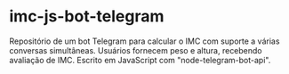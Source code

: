 # imc-js-bot-telegram
Repositório de um bot Telegram para calcular o IMC com suporte a várias conversas simultâneas. Usuários fornecem peso e altura, recebendo avaliação de IMC. Escrito em JavaScript com "node-telegram-bot-api".
